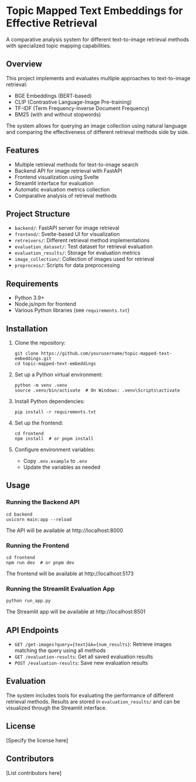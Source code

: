 # Topic Mapped Text Embeddings for Effective Retrieval

A comparative analysis system for different text-to-image retrieval methods with specialized topic mapping capabilities.

## Overview

This project implements and evaluates multiple approaches to text-to-image retrieval:

- BGE Embeddings (BERT-based)
- CLIP (Contrastive Language-Image Pre-training)
- TF-IDF (Term Frequency-Inverse Document Frequency)
- BM25 (with and without stopwords)

The system allows for querying an image collection using natural language and comparing the effectiveness of different retrieval methods side by side.

## Features

- Multiple retrieval methods for text-to-image search
- Backend API for image retrieval with FastAPI
- Frontend visualization using Svelte
- Streamlit interface for evaluation
- Automatic evaluation metrics collection
- Comparative analysis of retrieval methods

## Project Structure

- `backend/`: FastAPI server for image retrieval
- `frontend/`: Svelte-based UI for visualization
- `retreivers/`: Different retrieval method implementations
- `evaluation_dataset/`: Test dataset for retrieval evaluation
- `evaluation_results/`: Storage for evaluation metrics
- `image_collection/`: Collection of images used for retrieval
- `preprocess/`: Scripts for data preprocessing

## Requirements

- Python 3.9+
- Node.js/npm for frontend
- Various Python libraries (see `requirements.txt`)

## Installation

1. Clone the repository:
   ```
   git clone https://github.com/yourusername/topic-mapped-text-embeddings.git
   cd topic-mapped-text-embeddings
   ```

2. Set up a Python virtual environment:
   ```
   python -m venv .venv
   source .venv/bin/activate  # On Windows: .venv\Scripts\activate
   ```

3. Install Python dependencies:
   ```
   pip install -r requirements.txt
   ```

4. Set up the frontend:
   ```
   cd frontend
   npm install  # or pnpm install
   ```

5. Configure environment variables:
   - Copy `.env.example` to `.env`
   - Update the variables as needed

## Usage

### Running the Backend API

```
cd backend
uvicorn main:app --reload
```

The API will be available at http://localhost:8000

### Running the Frontend

```
cd frontend
npm run dev  # or pnpm dev
```

The frontend will be available at http://localhost:5173

### Running the Streamlit Evaluation App

```
python run_app.py
```

The Streamlit app will be available at http://localhost:8501

## API Endpoints

- `GET /get-images?query={text}&k={num_results}`: Retrieve images matching the query using all methods
- `GET /evaluation-results`: Get all saved evaluation results
- `POST /evaluation-results`: Save new evaluation results

## Evaluation

The system includes tools for evaluating the performance of different retrieval methods. Results are stored in `evaluation_results/` and can be visualized through the Streamlit interface.

## License

[Specify the license here]

## Contributors

[List contributors here]
